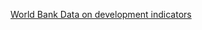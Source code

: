 [World Bank Data on development indicators](https://databank.worldbank.org/reports.aspx?source=2&series=EG.USE.COMM.FO.ZS&country=#)
